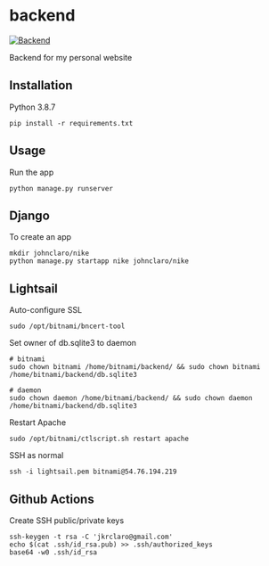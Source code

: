 # backend
[![Backend](https://github.com/johnclaro/backend/actions/workflows/main.yml/badge.svg?branch=master)](https://github.com/johnclaro/backend/actions/workflows/main.yml)

Backend for my personal website

## Installation

Python 3.8.7
```sh-session
pip install -r requirements.txt
```

## Usage

Run the app
```sh-session
python manage.py runserver
```


## Django

To create an app
```sh-session
mkdir johnclaro/nike
python manage.py startapp nike johnclaro/nike
```

## Lightsail

Auto-configure SSL
```sh-session
sudo /opt/bitnami/bncert-tool
```

Set owner of db.sqlite3 to daemon
```sh-session
# bitnami
sudo chown bitnami /home/bitnami/backend/ && sudo chown bitnami /home/bitnami/backend/db.sqlite3

# daemon
sudo chown daemon /home/bitnami/backend/ && sudo chown daemon /home/bitnami/backend/db.sqlite3
```

Restart Apache
```sh-session
sudo /opt/bitnami/ctlscript.sh restart apache
```

SSH as normal
```sh-session
ssh -i lightsail.pem bitnami@54.76.194.219
```

## Github Actions

Create SSH public/private keys
```sh-session
ssh-keygen -t rsa -C 'jkrclaro@gmail.com'
echo $(cat .ssh/id_rsa.pub) >> .ssh/authorized_keys
base64 -w0 .ssh/id_rsa
```